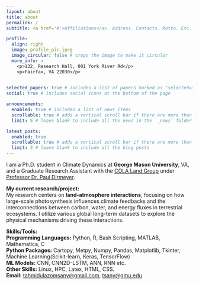 ```yaml
---
layout: about
title: about
permalink: /
subtitle: <a href='#'>Affiliations</a>. Address. Contacts. Motto. Etc.

profile:
  align: right
  image: profile_pic.jpeg
  image_circular: false # crops the image to make it circular
  more_info: >
    <p>132, Research Hall, 001 York River Rd</p>
    <p>Fairfax, VA 22030</p>
    

selected_papers: true # includes a list of papers marked as "selected={true}"
social: true # includes social icons at the bottom of the page

announcements:
  enabled: true # includes a list of news items
  scrollable: true # adds a vertical scroll bar if there are more than 3 news items
  limit: 5 # leave blank to include all the news in the `_news` folder

latest_posts:
  enabled: true
  scrollable: true # adds a vertical scroll bar if there are more than 3 new posts items
  limit: 3 # leave blank to include all the blog posts
---
```



I am a Ph.D. student in Climate Dynamics at **George Mason University**, VA, and a Graduate Research Assistant with the [COLA Land Group](https://www.pauldirmeyer.com/) under [Professor Dr. Paul Dirmeyer](https://science.gmu.edu/directory/paul-dirmeyer).


**My current research/project:** \
My research centers on **land-atmosphere interactions**, focusing on how large-scale photosynthesis influences climate feedbacks and the interconnections between carbon, water, and energy fluxes in terrestrial ecosystems. I utilize various global long-term datasets to explore the physical mechanisms driving these interactions.

**Skills/Tools:**\
**Programming Languages:** Python, R, Bash Scripting, MATLAB, Mathematica, C\
**Python Packages:** Cartopy, Metpy, Numpy, Pandas, Matplotlib, Tkinter, Machine
Learning(Scikit-learn, Keras, TensorFlow)\
**ML Models:** CNN, CNN2D-LSTM, ANN, RNN etc.\
**Other Skills:** Linux, HPC, Latex, HTML, CSS.\
**Email:** tahmidulazomsany@gmail.com, tsany@gmu.edu 

